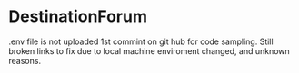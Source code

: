 # DestinationForum
.env file is not uploaded
1st commint on git hub for code sampling. Still broken links to fix due to local machine enviroment changed, and unknown reasons.
